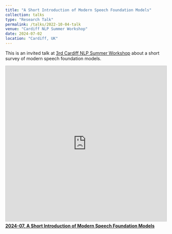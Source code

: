 ```yaml
---
title: "A Short Introduction of Modern Speech Foundation Models"
collection: talks
type: "Research Talk"
permalink: /talks/2022-10-04-talk
venue: "Cardiff NLP Summer Workshop"
date: 2024-07-02
location: "Cardiff, UK"
---
```


This is an invited talk at [3rd Cardiff NLP Summer Workshop](https://www.cardiffnlpworkshop.org/home)
about a short survey of modern speech foundation models.

<iframe src="https://www.slideshare.net/slideshow/embed_code/key/e7a8QdcK2P7gAq?startSlide=1" width="597" height="486" frameborder="0" marginwidth="0" marginheight="0" scrolling="no" style="border:1px solid #CCC; border-width:1px; margin-bottom:5px;max-width: 100%;" allowfullscreen></iframe><div style="margin-bottom:5px"><strong><a href="//asahiushio.com/publications/202407cardiffnlp-240821040455-ea8b57ce.pdf" title="2024-07, A Short Introduction of Modern Speech Foundation Models" target="_blank">2024-07, A Short Introduction of Modern Speech Foundation Models</a></strong></div>